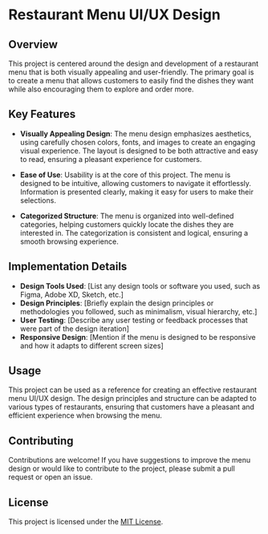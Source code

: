 # Restaurant Menu UI/UX Design

## Overview

This project is centered around the design and development of a restaurant menu that is both visually appealing and user-friendly. The primary goal is to create a menu that allows customers to easily find the dishes they want while also encouraging them to explore and order more.

## Key Features

- **Visually Appealing Design**: The menu design emphasizes aesthetics, using carefully chosen colors, fonts, and images to create an engaging visual experience. The layout is designed to be both attractive and easy to read, ensuring a pleasant experience for customers.

- **Ease of Use**: Usability is at the core of this project. The menu is designed to be intuitive, allowing customers to navigate it effortlessly. Information is presented clearly, making it easy for users to make their selections.

- **Categorized Structure**: The menu is organized into well-defined categories, helping customers quickly locate the dishes they are interested in. The categorization is consistent and logical, ensuring a smooth browsing experience.

## Implementation Details

- **Design Tools Used**: [List any design tools or software you used, such as Figma, Adobe XD, Sketch, etc.]
- **Design Principles**: [Briefly explain the design principles or methodologies you followed, such as minimalism, visual hierarchy, etc.]
- **User Testing**: [Describe any user testing or feedback processes that were part of the design iteration]
- **Responsive Design**: [Mention if the menu is designed to be responsive and how it adapts to different screen sizes]

## Usage

This project can be used as a reference for creating an effective restaurant menu UI/UX design. The design principles and structure can be adapted to various types of restaurants, ensuring that customers have a pleasant and efficient experience when browsing the menu.

## Contributing

Contributions are welcome! If you have suggestions to improve the menu design or would like to contribute to the project, please submit a pull request or open an issue.

## License

This project is licensed under the [MIT License](LICENSE).

